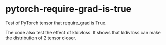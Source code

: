 # pytorch-require-grad-is-true
Test of PyTorch tensor that require_grad is True.

The code also test the effect of kldivloss. It shows that kldivloss can make the distribution of 2 tensor closer.

